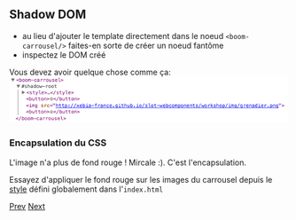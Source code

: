## Shadow DOM

- au lieu d'ajouter le template directement dans le noeud `<boom-carrousel/>` faites-en sorte de créer un noeud fantôme
- inspectez le DOM créé

Vous devez avoir quelque chose comme ça:
![Shadow DOM](png/shadow.png "Shadow DOM")

### Encapsulation du CSS

L'image n'a plus de fond rouge ! Mircale :). C'est l'encapsulation.

Essayez d'appliquer le fond rouge sur les images du carrousel depuis le [style](http://www.html5rocks.com/en/tutorials/webcomponents/shadowdom-201/) défini globalement dans l'`index.html`

[Prev](html_import.md) [Next](behaviour.md)
